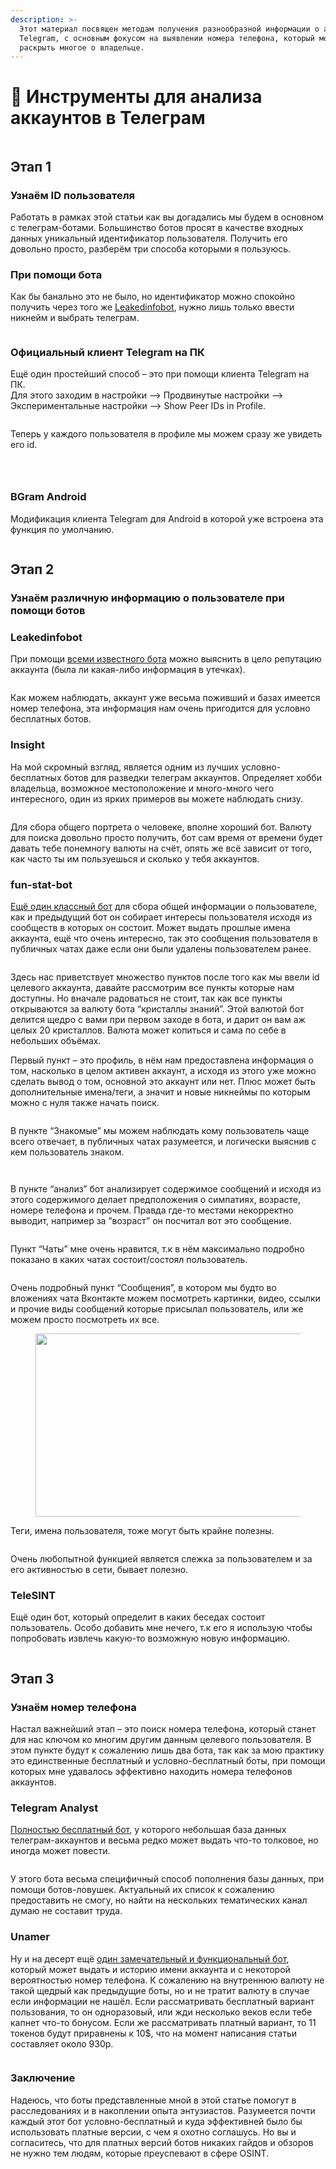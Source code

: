 ```yaml
---
description: >-
  Этот материал посвящен методам получения разнообразной информации о аккаунте в
  Telegram, с основным фокусом на выявлении номера телефона, который может
  раскрыть многое о владельце.
---
```


# 🤳 Инструменты для анализа аккаунтов в Телеграм

<figure><img src=".gitbook/assets/brave_PXq6PN7EOB.jpg" alt=""><figcaption></figcaption></figure>

## **Этап 1**&#x20;

### Узнаём ID пользователя

Работать в рамках этой статьи как вы догадались мы будем в основном с телеграм-ботами. Большинство ботов просят в качестве входных данных уникальный идентификатор пользователя. Получить его довольно просто, разберём три способа которыми я пользуюсь.

### **При помощи бота**

Как бы банально это не было, но идентификатор можно спокойно получить через того же [Leakedinfobot](leakedinfobot-luchshii-bot-dlya-poiska-slitoi-informacii..md), нужно лишь только ввести никнейм и выбрать телеграм.

<figure><img src=".gitbook/assets/image.png" alt=""><figcaption></figcaption></figure>

### **Официальный клиент Telegram на ПК**

Ещё один простейший способ – это при помощи клиента Telegram на ПК.\
Для этого заходим в настройки –> Продвинутые настройки –> Экспериментальные настройки –> Show Peer IDs in Profile.

<figure><img src=".gitbook/assets/image-1.png" alt=""><figcaption></figcaption></figure>

Теперь у каждого пользователя в профиле мы можем сразу же увидеть его id.

<div align="center">

<figure><img src=".gitbook/assets/image-2.png" alt=""><figcaption></figcaption></figure>

</div>

<div align="center">

<figure><img src=".gitbook/assets/image-3.png" alt=""><figcaption></figcaption></figure>

</div>

<div align="center">

<figure><img src=".gitbook/assets/image-4.png" alt=""><figcaption></figcaption></figure>

</div>

### **BGram Android**

Модификация клиента Telegram для Android в которой уже встроена эта функция по умолчанию.

<div align="center">

<figure><img src=".gitbook/assets/image-5-485x1024.png" alt=""><figcaption></figcaption></figure>

</div>

## **Этап 2**

### Узнаём различную информацию о пользователе при помощи ботов

### **Leakedinfobot**

При помощи [всеми известного бота](leakedinfobot-luchshii-bot-dlya-poiska-slitoi-informacii..md) можно выяснить в цело репутацию аккаунта (была ли какая-либо информация в утечках).

<div align="center">

<figure><img src=".gitbook/assets/6.png" alt=""><figcaption></figcaption></figure>

</div>

Как можем наблюдать, аккаунт уже весьма поживший и базах имеется номер телефона, эта информация нам очень пригодится для условно бесплатных ботов.

### **Insight**

На мой скромный взгляд, является одним из лучших условно-бесплатных ботов для разведки телеграм аккаунтов. Определяет хобби владельца, возможное местоположение и много-много чего интересного, один из ярких примеров вы можете наблюдать снизу.

<div align="center" data-full-width="false">

<figure><img src=".gitbook/assets/7.png" alt=""><figcaption></figcaption></figure>

</div>

Для сбора общего портрета о человеке, вполне хороший бот. Валюту для поиска довольно просто получить, бот сам время от времени будет давать тебе понемногу валюты на счёт, опять же всё зависит от того, как часто ты им пользуешься и сколько у тебя аккаунтов.

### **fun-stat-bot**

[Ещё один классный бот](https://t.me/funstatbot) для сбора общей информации о пользователе, как и предыдущий бот он собирает интересы пользователя исходя из сообществ в которых он состоит. Может выдать прошлые имена аккаунта, ещё что очень интересно, так это сообщения пользователя в публичных чатах даже если они были удалены пользователем ранее.

<figure><img src=".gitbook/assets/8.png" alt=""><figcaption></figcaption></figure>

Здесь нас приветствует множество пунктов после того как мы ввели id целевого аккаунта, давайте рассмотрим все пункты которые нам доступны. Но вначале радоваться не стоит, так как все пункты открываются за валюту бота “кристаллы знаний”. Этой валютой бот делится щедро с вами при первом заходе в бота, и дарит он вам аж целых 20 кристаллов. Валюта может копиться и сама по себе в небольших объёмах.

Первый пункт – это профиль, в нём нам предоставлена информация о том, насколько в целом активен аккаунт, а исходя из этого уже можно сделать вывод о том, основной это аккаунт или нет. Плюс может быть дополнительные имена/теги, а значит и новые никнеймы по которым можно с нуля также начать поиск.

<figure><img src=".gitbook/assets/9.png" alt=""><figcaption></figcaption></figure>

В пункте “Знакомые” мы можем наблюдать кому пользователь чаще всего отвечает, в публичных чатах разумеется, и логически выяснив с кем пользователь знаком.

<figure><img src=".gitbook/assets/10.png" alt=""><figcaption></figcaption></figure>

<figure><img src=".gitbook/assets/image-9.png" alt=""><figcaption></figcaption></figure>

В пункте “анализ” бот анализирует содержимое сообщений и исходя из этого содержимого делает предположения о симпатиях, возрасте, номере телефона и прочем. Правда где-то местами некорректно выводит, например за “возраст” он посчитал вот это сообщение.

<div align="center">

<figure><img src=".gitbook/assets/image-10.png" alt=""><figcaption></figcaption></figure>

</div>

Пункт “Чаты” мне очень нравится, т.к в нём максимально подробно показано в каких чатах состоит/состоял пользователь.

<figure><img src=".gitbook/assets/image-11.png" alt=""><figcaption></figcaption></figure>

Очень подробный пункт “Сообщения”, в котором мы будто во вложениях чата Вконтакте можем посмотреть картинки, видео, ссылки и прочие виды сообщений которые присылал пользователь, или же можем просто посмотреть их все.

<figure><img src="https://gebutcher.com/wp-content/uploads/2024/04/image-12.png" alt="" height="293" width="596"><figcaption></figcaption></figure>

Теги, имена пользователя, тоже могут быть крайне полезны.

<figure><img src=".gitbook/assets/image-13.png" alt=""><figcaption></figcaption></figure>

Очень любопытной функцией является слежка за пользователем и за его активностью в сети, бывает полезно.

### **TeleSINT**

Ещё один бот, который определит в каких беседах состоит пользователь. Особо добавить мне нечего, т.к его я использую чтобы попробовать извлечь какую-то возможную новую информацию.

<figure><img src=".gitbook/assets/image-14.png" alt=""><figcaption></figcaption></figure>

## **Этап 3**

### Узнаём номер телефона

Настал важнейший этап – это поиск номера телефона, который станет для нас ключом ко многим другим данным целевого пользователя. В этом пункте будут к сожалению лишь два бота, так как за мою практику это единственные бесплатный и условно-бесплатный боты, при помощи которых мне удавалось эффективно находить номера телефонов аккаунтов.

### **Telegram Analyst**

[Полностью бесплатный бот](https://t.me/TgAnalystbot), у которого небольшая база данных телеграм-аккаунтов и весьма редко может выдать что-то толковое, но иногда может повести.

<figure><img src=".gitbook/assets/15.png" alt=""><figcaption></figcaption></figure>

У этого бота весьма специфичный способ пополнения базы данных, при помощи ботов-ловушек. Актуальный их список к сожалению предоставить не смогу, но найти на нескольких тематических канал думаю не составит труда.

### **Unamer**

Ну и на десерт ещё [один замечательный и функциональный бот](https://t.me/unamer\_bot), который может выдать и историю имени аккаунта и с некоторой вероятностью номер телефона. К сожалению на внутреннюю валюту не такой щедрый как предыдущие боты, но и не тратит валюту в случае если информации не нашёл. Если рассматривать бесплатный вариант пользования, то он одноразовый, или жди несколько веков если тебе капнет что-то бонусом. Если же рассматривать платный вариант, то 11 токенов будут приравнены к 10$, что на момент написания статьи составляет около 930р.

<figure><img src=".gitbook/assets/16.png" alt=""><figcaption></figcaption></figure>

### **Заключение**

Надеюсь, что боты представленные мной в этой статье помогут в расследованиях и в накоплении опыта энтузиастов. Разумеется почти каждый этот бот условно-бесплатный и куда эффективней было бы использовать платные версии, с чем я охотно соглашусь. Но вы и согласитесь, что для платных версий ботов никаких гайдов и обзоров не нужно тем людям, которые преуспевают в сфере OSINT.
